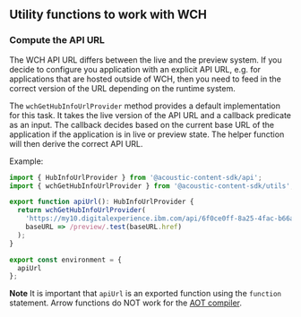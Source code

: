 ## Utility functions to work with WCH

### Compute the API URL

The WCH API URL differs between the live and the preview system. If you decide to configure you application with an explicit API URL, e.g. for applications that are hosted outside of WCH, then you need to feed in the correct version of the URL depending on the runtime system.

The `wchGetHubInfoUrlProvider` method provides a default implementation for this task. It takes the live version of the API URL and a callback predicate as an input. The callback decides based on the current base URL of the application if the application is in live or preview state. The helper function will then derive the correct API URL.

Example:

```typescript
import { HubInfoUrlProvider } from '@acoustic-content-sdk/api';
import { wchGetHubInfoUrlProvider } from '@acoustic-content-sdk/utils';

export function apiUrl(): HubInfoUrlProvider {
  return wchGetHubInfoUrlProvider(
    'https://my10.digitalexperience.ibm.com/api/6f0ce0ff-8a25-4fac-b66a-5d42516247eb',
    baseURL => /preview/.test(baseURL.href)
  );
}

export const environment = {
  apiUrl
};
```

**Note** It is important that `apiUrl` is an exported function using the `function` statement. Arrow functions do NOT work for the [AOT compiler](https://angular.io/guide/aot-compiler#metadata-restrictions).
